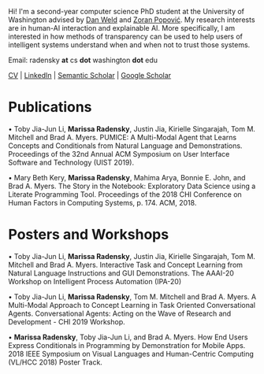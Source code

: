 Hi! I'm a second-year computer science PhD student at the University of Washington advised by [Dan Weld](https://www.cs.washington.edu/people/faculty/weld) and [Zoran Popović](https://homes.cs.washington.edu/~zoran/). My research interests are in human-AI interaction and explainable AI. More specifically, I am interested in how methods of transparency can be used to help users of intelligent systems understand when and when not to trust those systems. 

Email: radensky **at** cs **dot** washington **dot** edu

[CV](https://github.com/mradensky/research/raw/gh-pages/CVFinal.pdf) | [LinkedIn](https://www.linkedin.com/in/marissa-radensky-51115a100/) | [Semantic Scholar](https://www.semanticscholar.org/author/40961666) | [Google Scholar](https://scholar.google.com/citations?user=YRCUN_UAAAAJ&hl=en&oi=ao)

# Publications
• Toby Jia-Jun Li, **Marissa Radensky**, Justin Jia, Kirielle Singarajah, Tom M. Mitchell and Brad A. Myers. PUMICE: A Multi-Modal Agent that Learns Concepts and Conditionals from Natural Language and Demonstrations. Proceedings of the 32nd Annual ACM Symposium on User Interface Software and Technology (UIST 2019). 

• Mary Beth Kery, **Marissa Radensky**, Mahima Arya, Bonnie E. John, and Brad A. Myers. The Story in the Notebook:  Exploratory Data Science using a Literate Programming Tool. Proceedings of the 2018 CHI Conference on Human Factors in Computing Systems, p. 174. ACM, 2018. 

# Posters and Workshops
• Toby Jia-Jun Li, **Marissa Radensky**, Justin Jia, Kirielle Singarajah, Tom M. Mitchell and Brad A. Myers. Interactive Task and Concept Learning from Natural Language Instructions and GUI Demonstrations. The AAAI-20 Workshop on Intelligent Process Automation (IPA-20) 

• Toby Jia-Jun Li, **Marissa Radensky**, Tom M. Mitchell and Brad A. Myers. A Multi-Modal Approach to Concept Learning in Task Oriented Conversational Agents. Conversational Agents: Acting on the Wave of Research and Development - CHI 2019 Workshop. 

• **Marissa Radensky**, Toby Jia-Jun Li, and Brad A. Myers. How End Users Express Conditionals in Programming by Demonstration for Mobile Apps. 2018 IEEE Symposium on Visual Languages and Human-Centric Computing (VL/HCC  2018) Poster Track. 
